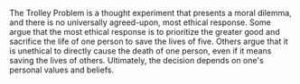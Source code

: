 The Trolley Problem is a thought experiment that presents a moral dilemma, and there is no universally agreed-upon, most ethical response. Some argue that the most ethical response is to prioritize the greater good and sacrifice the life of one person to save the lives of five. Others argue that it is unethical to directly cause the death of one person, even if it means saving the lives of others. Ultimately, the decision depends on one's personal values and beliefs.